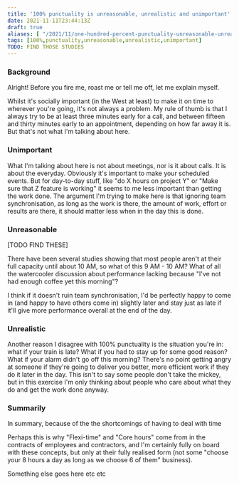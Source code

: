 ```yaml
---
title: '100% punctuality is unreasonable, unrealistic and unimportant'
date: 2021-11-11T23:44:13Z
draft: true
aliases: [ "/2021/11/one-hundred-percent-punctuality-unreasonable-unrealistic-unimportant" ]
tags: [100%,punctuality,unreasonable,unrealistic,unimportant]
TODO: FIND THOSE STUDIES
---
```


### Background

Alright! Before you fire me, roast me or tell me off, let me explain myself.

Whilst it's socially important (in the West at least) to make it on time to wherever you're going, it's not always a problem. My rule of thumb is that I always try to be at least three minutes early for a call, and between fifteen and thirty minutes early to an appointment, depending on how far away it is. But that's not what I'm talking about here.

### Unimportant

What I'm talking about here is not about meetings, nor is it about calls. It is about the everyday. Obviously it's important to make your scheduled events. But for day-to-day stuff, like "do X hours on project Y" or "Make sure that Z feature is working" it seems to me less important than getting the work done. The argument I'm trying to make here is that ignoring team synchronisation, as long as the work is there, the amount of work, effort or results are there, it should matter less when in the day this is done.

### Unreasonable

[TODO FIND THESE]

There have been several studies showing that most people aren't at their full capacity until about 10 AM, so what of this 9 AM - 10 AM? What of all the watercooler discussion about performance lacking because "I've not had enough coffee yet this morning"?

I think if it doesn't ruin team synchronisation, I'd be perfectly happy to come in (and happy to have others come in) slightly later and stay just as late if it'll give more performance overall at the end of the day.

### Unrealistic

Another reason I disagree with 100% punctuality is the situation you're in: what if your train is late? What if you had to stay up for some good reason? What if your alarm didn't go off this morning? There's no point getting angry at someone if they're going to deliver you better, more efficient work if they do it later in the day. This isn't to say some people don't take the mickey, but in this exercise I'm only thinking about people who care about what they do and get the work done anyway.

### Summarily

In summary, because of the the shortcomings of having to deal with time 

Perhaps this is why "Flexi-time" and "Core hours" come from in the contracts of employees and contractors, and I'm certainly fully on board with these concepts, but only at their fully realised form (not some "choose your 8 hours a day as long as we choose 6 of them" business).

Something else goes here etc etc